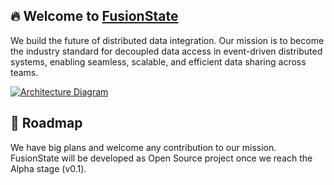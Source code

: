 ## 🔥 Welcome to [FusionState](https://fusionstate.io)

We build the future of distributed data integration. Our mission is to become the industry standard for decoupled data access in event-driven distributed systems, enabling seamless, scalable, and efficient data sharing across teams.

[![Architecture Diagram](https://assets.fusionstate.io/images:architecture.png)](https://assets.fusionstate.io/images:architecture.png)

## 📌 Roadmap
We have big plans and welcome any contribution to our mission. FusionState will be developed as Open Source project once we reach the Alpha stage (v0.1).
